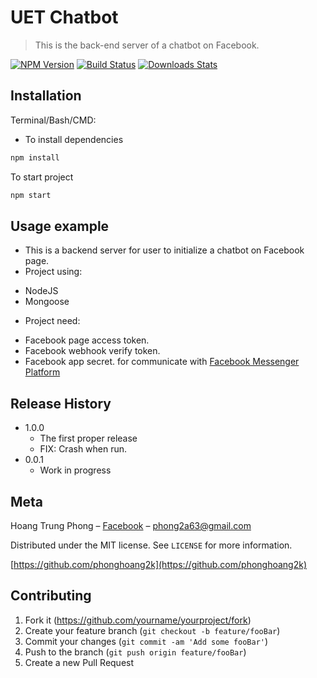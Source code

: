 
# UET Chatbot
> This is the back-end server of a chatbot on Facebook.

[![NPM Version][npm-image]][npm-url]
[![Build Status][travis-image]][travis-url]
[![Downloads Stats][npm-downloads]][npm-url]

## Installation

Terminal/Bash/CMD:

* To install dependencies
```sh
npm install
```

To start project
```sh
npm start
```


## Usage example

- This is a backend server for user to initialize a chatbot on Facebook page.
- Project using:
+ NodeJS
+ Mongoose
- Project need:
+ Facebook page access token.
+ Facebook webhook verify token.
+ Facebook app secret.
for communicate with [Facebook Messenger Platform](https://developers.facebook.com/docs/messenger-platform/) 

## Release History

* 1.0.0
    * The first proper release
    * FIX: Crash when run.
* 0.0.1
    * Work in progress

## Meta

Hoang Trung Phong – [Facebook](https://www.facebook.com/kaka.phong.2a63/) – phong2a63@gmail.com

Distributed under the MIT license. See ``LICENSE`` for more information.

[https://github.com/phonghoang2k](https://github.com/phonghoang2k)

## Contributing

1. Fork it (<https://github.com/yourname/yourproject/fork>)
2. Create your feature branch (`git checkout -b feature/fooBar`)
3. Commit your changes (`git commit -am 'Add some fooBar'`)
4. Push to the branch (`git push origin feature/fooBar`)
5. Create a new Pull Request

<!-- Markdown link & img dfn's -->
[npm-image]: https://img.shields.io/npm/v/datadog-metrics.svg?style=flat-square
[npm-url]: https://npmjs.org/package/datadog-metrics
[npm-downloads]: https://img.shields.io/npm/dm/datadog-metrics.svg?style=flat-square
[travis-image]: https://img.shields.io/travis/dbader/node-datadog-metrics/master.svg?style=flat-square
[travis-url]: https://travis-ci.org/dbader/node-datadog-metrics
[wiki]: https://github.com/yourname/yourproject/wiki
